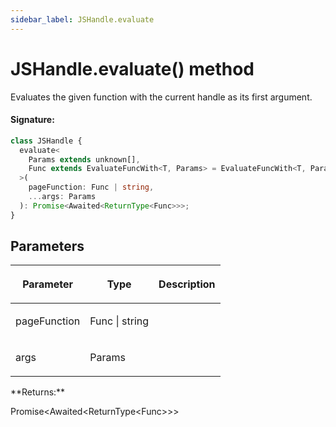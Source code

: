 ```yaml
---
sidebar_label: JSHandle.evaluate
---
```


# JSHandle.evaluate() method

Evaluates the given function with the current handle as its first argument.

#### Signature:

```typescript
class JSHandle {
  evaluate<
    Params extends unknown[],
    Func extends EvaluateFuncWith<T, Params> = EvaluateFuncWith<T, Params>,
  >(
    pageFunction: Func | string,
    ...args: Params
  ): Promise<Awaited<ReturnType<Func>>>;
}
```

## Parameters

<table><thead><tr><th>

Parameter

</th><th>

Type

</th><th>

Description

</th></tr></thead>
<tbody><tr><td>

pageFunction

</td><td>

Func \| string

</td><td>

</td></tr>
<tr><td>

args

</td><td>

Params

</td><td>

</td></tr>
</tbody></table>
**Returns:**

Promise&lt;Awaited&lt;ReturnType&lt;Func&gt;&gt;&gt;
